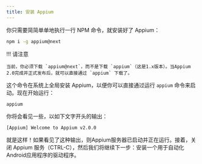 ```yaml
---
title: 安装 Appium
---
```



你只需要简简单单地执行一行 NPM 命令，就安装好了 Appium：

```bash
npm i -g appium@next
```

!!! 请注意

    当前，你必须下载 `appium@next`，而不是下载 `appium`（这是1.x版本）。当Appium 2.0完成并正式发布后，就可以直接通过 `appium` 下载了。
这个命令在系统上全局安装 Appium，以便你可以直接通过运行 `appium` 命令来启动。现在开始运行：

```
appium
```

你将会看见一些，以如下文字开头的输出：

```
[Appium] Welcome to Appium v2.0.0
```

就是这样！如果看见了这种输出，则Appium服务器已启动并正在运行。接着，关闭 Appium 服务（CTRL-C），然后我们将继续下一步：安装一个用于自动化Android应用程序的驱动程序。
